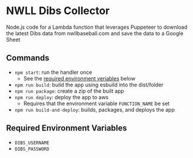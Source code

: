 # NWLL Dibs Collector
Node.js code for a Lambda function that leverages Puppeteer to download the latest Dibs data from nwllbaseball.com and save the data to a Google Sheet

## Commands
- `npm start`: run the handler once
  - See the [required environment veriables](#required-environment-variables) below
- `npm run build`: build the app using esbuild into the dist/folder 
- `npm run package`: create a zip of the built app
- `npm run deploy`: deploy the app to aws
  - Requires that the environment variable `FUNCTION_NAME` be set
- `npm run build-and-deploy`: builds, packages, and deploys the app


## Required Environment Variables
- `DIBS_USERNAME`
- `DIBS_PASSWORD`